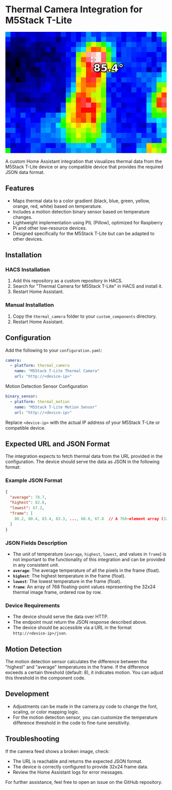 # Thermal Camera Integration for M5Stack T-Lite

![alt text](screenshot.png)

A custom Home Assistant integration that visualizes thermal data from the M5Stack T-Lite device or any compatible device that provides the required JSON data format.

## Features
- Maps thermal data to a color gradient (black, blue, green, yellow, orange, red, white) based on temperature.
- Includes a motion detection binary sensor based on temperature changes.
- Lightweight implementation using PIL (Pillow), optimized for Raspberry Pi and other low-resource devices.
- Designed specifically for the M5Stack T-Lite but can be adapted to other devices.

## Installation

### HACS Installation
1. Add this repository as a custom repository in HACS.
2. Search for "Thermal Camera for M5Stack T-Lite" in HACS and install it.
3. Restart Home Assistant.

### Manual Installation
1. Copy the `thermal_camera` folder to your `custom_components` directory.
2. Restart Home Assistant.

## Configuration

Add the following to your `configuration.yaml`:

````yaml
camera:
  - platform: thermal_camera
    name: "M5Stack T-Lite Thermal Camera"
    url: "http://<device-ip>"
````
Motion Detection Sensor Configuration
````yaml
binary_sensor:
  - platform: thermal_motion
    name: "M5Stack T-Lite Motion Sensor"
    url: "http://<device-ip>"
````
Replace `<device-ip>` with the actual IP address of your M5Stack T-Lite or compatible device.

## Expected URL and JSON Format

The integration expects to fetch thermal data from the URL provided in the configuration. The device should serve the data as JSON in the following format:

### Example JSON Format

````json
{
  "average": 78.7,
  "highest": 82.8,
  "lowest": 67.2,
  "frame": [
    80.2, 80.4, 83.4, 83.3, ..., 68.6, 67.8  // A 768-element array (32x24)
  ]
}
````

### JSON Fields Description

- The unit of temperature (`average`, `highest`, `lowest`, and values in `frame`) is not important to the functionality of this integration and can be provided in any consistent unit.
- **`average`**: The average temperature of all the pixels in the frame (float).
- **`highest`**: The highest temperature in the frame (float).
- **`lowest`**: The lowest temperature in the frame (float).
- **`frame`**: An array of 768 floating-point values representing the 32x24 thermal image frame, ordered row by row.

### Device Requirements
- The device should serve the data over HTTP.
- The endpoint must return the JSON response described above.
- The device should be accessible via a URL in the format `http://<device-ip>/json`.

## Motion Detection

The motion detection sensor calculates the difference between the "highest" and "average" temperatures in the frame. If the difference exceeds a certain threshold (default: 8), it indicates motion. You can adjust this threshold in the component code.

## Development

- Adjustments can be made in the camera.py code to change the font, scaling, or color mapping logic.
- For the motion detection sensor, you can customize the temperature difference threshold in the code to fine-tune sensitivity.

## Troubleshooting

If the camera feed shows a broken image, check:
- The URL is reachable and returns the expected JSON format.
- The device is correctly configured to provide 32x24 frame data.
- Review the Home Assistant logs for error messages.

For further assistance, feel free to open an issue on the GitHub repository.
